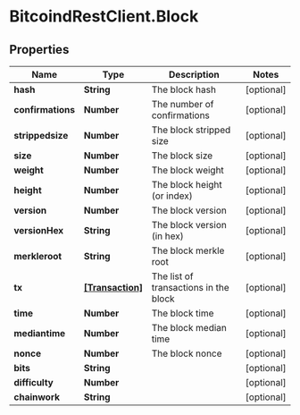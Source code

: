 # BitcoindRestClient.Block

## Properties
Name | Type | Description | Notes
------------ | ------------- | ------------- | -------------
**hash** | **String** | The block hash | [optional] 
**confirmations** | **Number** | The number of confirmations | [optional] 
**strippedsize** | **Number** | The block stripped size | [optional] 
**size** | **Number** | The block size | [optional] 
**weight** | **Number** | The block weight | [optional] 
**height** | **Number** | The block height (or index) | [optional] 
**version** | **Number** | The block version | [optional] 
**versionHex** | **String** | The block version (in hex) | [optional] 
**merkleroot** | **String** | The block merkle root | [optional] 
**tx** | [**[Transaction]**](Transaction.md) | The list of transactions in the block | [optional] 
**time** | **Number** | The block time | [optional] 
**mediantime** | **Number** | The block median time | [optional] 
**nonce** | **Number** | The block nonce | [optional] 
**bits** | **String** |  | [optional] 
**difficulty** | **Number** |  | [optional] 
**chainwork** | **String** |  | [optional] 


